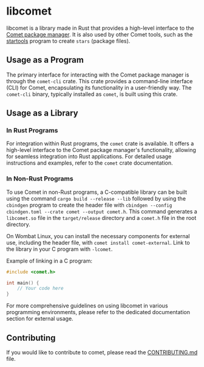 # libcomet
libcomet is a library made in Rust that provides a high-level interface to the [Comet package manager](../comet-cli/README.md).
It is also used by other Comet tools, such as the
[startools](../startools/README.md) program to create
`stars` (package files).

## Usage as a Program
The primary interface for interacting with the Comet package manager is through the `comet-cli` crate. This crate 
provides a command-line interface (CLI) for Comet, encapsulating its functionality in a user-friendly way. The 
`comet-cli` binary, typically installed as `comet`, is built using this crate.

## Usage as a Library
### In Rust Programs
For integration within Rust programs, the `comet` crate is available. It offers a high-level interface to the Comet 
package manager's functionality, allowing for seamless integration into Rust applications. For detailed usage 
instructions and examples, refer to the `comet` crate documentation.

### In Non-Rust Programs
To use Comet in non-Rust programs, a C-compatible library can be built using the command `cargo build --release --lib`
followed by using the `cbindgen` program to create the header file with 
`cbindgen --config cbindgen.toml --crate comet --output comet.h`. 
This command generates a `libcomet.so` file in the `target/release` directory and a `comet.h` file in the root 
directory.

On Wombat Linux, you can install the necessary components for external use, including the header file, with 
`comet install comet-external`. Link to the library in your C program with `-lcomet`.

Example of linking in a C program:
```c
#include <comet.h>

int main() {
    // Your code here
}
```

For more comprehensive guidelines on using libcomet in various programming environments, please refer to the dedicated 
documentation section for external usage.

## Contributing
If you would like to contribute to comet, please read the [CONTRIBUTING.md](CONTRIBUTING.md) file.
